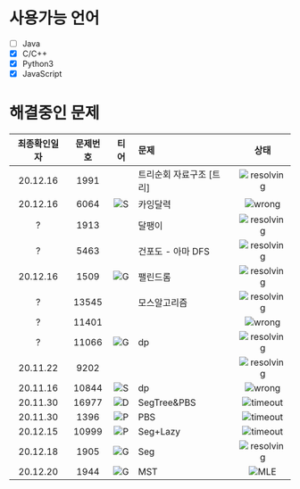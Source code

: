 # 사용가능 언어
- [ ] Java
- [x] C/C++
- [x] Python3  
- [x] JavaScript  

[S_url]:https://img.shields.io/static/v1?label&message=S&color=grey
[G_url]:https://img.shields.io/static/v1?label&message=G&color=yellow
[P_url]:https://img.shields.io/static/v1?label&message=P&color=lightgreen
[D_url]:https://img.shields.io/static/v1?label&message=D&color=blue
[wrong_url]:https://img.shields.io/static/v1?label&message=wrong&color=red
[timeout_url]:https://img.shields.io/static/v1?label&message=TimeOut&color=yellow
[mle_url]:https://img.shields.io/static/v1?label&message=MLE&color=yellow
[resolving_url]:https://img.shields.io/static/v1?label&message=resolving&color=green

# 해결중인 문제
최종확인일자 | 문제번호 | 티어 | 문제 | 상태 
:---: | :---: | :---: | :--- | :---:
20.12.16 | 1991 | | 트리순회 자료구조 [트리] | ![resolving][resolving_url]
20.12.16 | 6064 | ![S][S_url] | 카잉달력 |  ![wrong][wrong_url]
? | 1913 | | 달팽이 | ![resolving][resolving_url]
? | 5463 | | 건포도 - 아마 DFS | ![resolving][resolving_url] 
20.12.16 | 1509 | ![G][G_url] | 팰린드롬 | ![resolving][resolving_url]
? | 13545 | | 모스알고리즘 | ![resolving][resolving_url]
? | 11401  | | | ![wrong][wrong_url]
? | 11066 | ![G][G_url] | dp | ![resolving][resolving_url]
20.11.22 | 9202 |  | | ![resolving][resolving_url]
20.11.16 | 10844 | ![S][S_url] | dp | ![wrong][wrong_url]
20.11.30 | 16977 | ![D][D_url] | SegTree&PBS | ![timeout][timeout_url]
20.11.30 | 1396 |![P][P_url] | PBS | ![timeout][timeout_url]
20.12.15 | 10999 | ![P][P_url] | Seg+Lazy | ![timeout][timeout_url]
20.12.18 | 1905 | ![G][G_url] | Seg | ![resolving][resolving_url]
20.12.20 | 1944 | ![G][G_url] | MST | ![MLE][mle_url]  